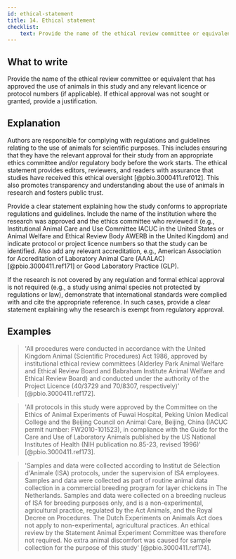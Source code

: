```yaml
---
id: ethical-statement
title: 14. Ethical statement
checklist: 
    text: Provide the name of the ethical review committee or equivalent that has approved the use of animals in this study and any relevant licence or protocol numbers (if applicable). If ethical approval was not sought or granted, provide a justification.
---
```


## What to write

Provide the name of the ethical review committee or equivalent that
has approved the use of animals in this study and any relevant licence
or protocol numbers (if applicable). If ethical approval was not
sought or granted, provide a justification.

## Explanation

Authors are responsible for complying with regulations
and guidelines relating to the use of animals for scientific purposes.
This includes ensuring that they have the relevant approval for their
study from an appropriate ethics committee and/or regulatory body before
the work starts. The ethical statement provides editors, reviewers, and
readers with assurance that studies have received this ethical oversight
[@pbio.3000411.ref012]. This also promotes transparency and
understanding about the use of animals in research and fosters public
trust.

Provide a clear statement explaining how the study conforms to
appropriate regulations and guidelines. Include the name of the
institution where the research was approved and the ethics committee who
reviewed it (e.g., Institutional Animal Care and Use Committee IACUC
in the United States or Animal Welfare and Ethical Review Body AWERB
in the United Kingdom) and indicate protocol or project licence numbers
so that the study can be identified. Also add any relevant
accreditation, e.g., American Association for Accreditation of
Laboratory Animal Care (AAALAC) [@pbio.3000411.ref171] or Good
Laboratory Practice (GLP).

If the research is not covered by any regulation and formal ethical
approval is not required (e.g., a study using animal species not
protected by regulations or law), demonstrate that international
standards were complied with and cite the appropriate reference. In such
cases, provide a clear statement explaining why the research is exempt
from regulatory approval.

## Examples

> 'All procedures were conducted in accordance with the United Kingdom
Animal (Scientific Procedures) Act 1986, approved by institutional
ethical review committees (Alderley Park Animal Welfare and Ethical
Review Board and Babraham Institute Animal Welfare and Ethical Review
Board) and conducted under the authority of the Project Licence (40/3729
and 70/8307, respectively)' [@pbio.3000411.ref172].

> 'All protocols in this study were approved by the Committee on the
Ethics of Animal Experiments of Fuwai Hospital, Peking Union Medical
College and the Beijing Council on Animal Care, Beijing, China (IACUC
permit number: FW2010-101523), in compliance with the Guide for the Care
and Use of Laboratory Animals published by the US National Institutes of
Health (NIH publication no.85-23, revised 1996)'
[@pbio.3000411.ref173].

> 'Samples and data were collected according to Institut de Sélection
d'Animale (ISA) protocols, under the supervision of ISA employees.
Samples and data were collected as part of routine animal data
collection in a commercial breeding program for layer chickens in The
Netherlands. Samples and data were collected on a breeding nucleus of
ISA for breeding purposes only, and is a non-experimental, agricultural
practice, regulated by the Act Animals, and the Royal Decree on
Procedures. The Dutch Experiments on Animals Act does not apply to
non-experimental, agricultural practices. An ethical review by the
Statement Animal Experiment Committee was therefore not required. No
extra animal discomfort was caused for sample collection for the purpose
of this study' [@pbio.3000411.ref174].
